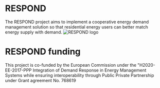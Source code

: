 # RESPOND
The RESPOND project aims to implement a cooperative energy demand management solution so that residential energy users can better match energy supply with demand.
![RESPOND logo](https://imgur.com/Yj7auv6)

 
# RESPOND funding
This project is co-funded by the European Commission under the "H2020-EE-2017-PPP Integration of Demand Response in Energy Management Systems while ensuring interoperability through Public Private Partnership under Grant agreement No. 768619
